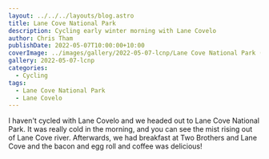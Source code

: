 ```yaml
---
layout: ../../../layouts/blog.astro
title: Lane Cove National Park
description: Cycling early winter morning with Lane Covelo
author: Chris Tham
publishDate: 2022-05-07T10:00:00+10:00
coverImage: ../images/gallery/2022-05-07-lcnp/Lane Cove National Park (5).jpeg
gallery: 2022-05-07-lcnp
categories:
  - Cycling
tags:
  - Lane Cove National Park
  - Lane Covelo
---
```


I haven't cycled with Lane Covelo and we headed out to Lane Cove National Park.
It was really cold in the morning, and you can see the mist rising out of
Lane Cove river. Afterwards, we had breakfast at Two Brothers and Lane Cove
and the bacon and egg roll and coffee was delicious!
